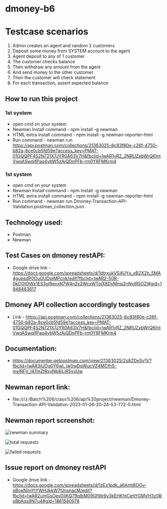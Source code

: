 # dmoney-b6
# Testcase scenarios
1. Admin creates an agent and random 2 customers
2. Deposit some money from SYSTEM account to the agent
3. Agent deposit to any of 1 customer
4. The customer checks balance
5. Then withdraw any amount from the agent
6. And send money to the other customer
7. Then the customer will check statement
8. For each transaction, assert expected balance

## How to run this project
### 1st system
- open cmd on your system
- Newman Install command - npm install -g newman
- HTML extra install command - npm install -g newman-reporter-html
- Run command - newman run https://api.postman.com/collections/21363025-8c83f80e-c26f-4750-b82a-8ce0cb5fd59e?access_key=PMAT-01GQQPF4S2N721X7JYR0A63V7H&fbclid=IwAR1yRZ_2NRUZxbWrQKIntVwoASwqifPaq4ybW5zAjQDnPFb-rm0Y8FMKrm4

### 1st system
- open cmd on your system
- Newman Install command - npm install -g newman
- HTML extra install command - npm install -g newman-reporter-html
- Run command - newman run Dmoney-Transaction-API-Validation.postman_collection.json



## Technology used:
- Postman
- Newman


## Test Cases on dmoney restAPI:
  - Google drive link - https://docs.google.com/spreadsheets/d/1dtrxukVS4UYx_oB2X2h_5MA4gupsdP0OuGUDpjMPcnk/edit?fbclid=IwAR2-50R-0kCOtOWx1ES3ol9evxN7W4n2x2WcxWTojX8DvMnsj2nNvlR5OZI#gid=1948463617

## Dmoney API collection accordingly testcases
- Link - https://api.postman.com/collections/21363025-8c83f80e-c26f-4750-b82a-8ce0cb5fd59e?access_key=PMAT-01GQQPF4S2N721X7JYR0A63V7H&fbclid=IwAR1yRZ_2NRUZxbWrQKIntVwoASwqifPaq4ybW5zAjQDnPFb-rm0Y8FMKrm4



## Documentation:
  - https://documenter.getpostman.com/view/21363025/2s8ZDeSy1V?fbclid=IwAR3iUOg0Y6wl_jw0wDqWucVZ4MCfhS-mvIRFV_I47mZtRxyNb8iLjR5yvUw

## Newman report link:
- file:///J:/Batch%206/class%206/api%20project/newman/Dmoney-Transaction-API-Validation-2023-01-26-20-24-53-772-0.html

## Newman report screenshot: 


![newman summary](https://user-images.githubusercontent.com/68238652/215156801-bd601de3-6314-435c-99db-e9f65de7a683.PNG)

![total requests](https://user-images.githubusercontent.com/68238652/215157183-0942df53-ae08-4458-98d3-8db0daa67d1c.PNG)

![failed requests](https://user-images.githubusercontent.com/68238652/215157372-64ee30e0-9556-4284-966e-fe25c64f3f56.PNG)



## Issue report on dmoney restAPI
- Google drive link - https://docs.google.com/spreadsheets/d/1zEx1pdk_a6Amt8OGv-pBoeNimYtYWHJkkW7fJnsnacM/edit?fbclid=IwAR2umGsOevDIiKQ79qlbM09GfWr6y3kEHKhtCehYGMVH3z0ReBbAqs9N7u4#gid=1861580978 



